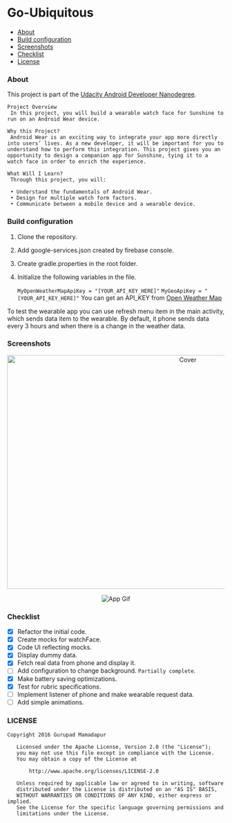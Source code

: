 Go-Ubiquitous
=============
* [About](#about)
* [Build configuration](#build-configurations)
* [Screenshots](#screenshots)
* [Checklist](#checklist)
* [License](#license)

### About
This project is part of the [Udacity Android Developer Nanodegree].


```
Project Overview
 In this project, you will build a wearable watch face for Sunshine to run on an Android Wear device.

Why this Project?
 Android Wear is an exciting way to integrate your app more directly into users’ lives. As a new developer, it will be important for you to understand how to perform this integration. This project gives you an opportunity to design a companion app for Sunshine, tying it to a watch face in order to enrich the experience.

What Will I Learn?
 Through this project, you will:

 • Understand the fundamentals of Android Wear.
 • Design for multiple watch form factors.
 • Communicate between a mobile device and a wearable device.
```


### Build configuration

 1. Clone the repository.
 2. Add google-services.json created by firebase console.
 3. Create gradle.properties in the root folder.
 4. Initialize the following variables in the file.

    `MyOpenWeatherMapApiKey = "[YOUR_API_KEY_HERE]"`
    `MyGeoApiKey = "[YOUR_API_KEY_HERE]"`
    You can get an API_KEY from <a href="http://openweathermap.org" target="_blank">Open Weather Map</a>

 To test the wearable app you can use refresh menu item in the main activity, which sends data item to the wearable.
 By default, it phone sends data every 3 hours and when there is a change in the weather data.


### Screenshots

<p align="center">
<img src="https://drive.google.com/uc?id=0B7HoD_UwfapHcG13LTNHaE9fZ2c" width="821" height="540" alt="Cover">
</p>

<p align="center">
<img src="https://drive.google.com/open?id=0B7HoD_UwfapHd0xZOVo4M0FjMmM" alt="App Gif">
</p>

### Checklist

 - [x] Refactor the initial code.
 - [x] Create mocks for watchFace.
 - [x] Code UI reflecting mocks.
 - [x] Display dummy data.
 - [x] Fetch real data from phone and display it.
 - [ ] Add configuration to change background. `Partially complete`.
 - [x] Make battery saving optimizations.
 - [x] Test for rubric specifications.
 - [ ] Implement listener of phone and make wearable request data.
 - [ ] Add simple animations.

### LICENSE

```
Copyright 2016 Gurupad Mamadapur

   Licensed under the Apache License, Version 2.0 (the "License");
   you may not use this file except in compliance with the License.
   You may obtain a copy of the License at

       http://www.apache.org/licenses/LICENSE-2.0

   Unless required by applicable law or agreed to in writing, software
   distributed under the License is distributed on an "AS IS" BASIS,
   WITHOUT WARRANTIES OR CONDITIONS OF ANY KIND, either express or implied.
   See the License for the specific language governing permissions and
   limitations under the License.
 ```


  [Udacity Android Developer Nanodegree]:https://www.udacity.com/degrees/android-developer-nanodegree-by-google--nd801

